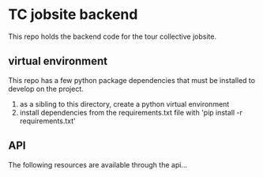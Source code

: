 # TC jobsite backend
This repo holds the backend code for the tour collective jobsite.

## virtual environment
This repo has a few python package dependencies that must be installed to develop on the project.

1. as a sibling to this directory, create a python virtual environment
1. install dependencies from the requirements.txt file with 'pip install -r requirements.txt'

## API
The following resources are available through the api...
